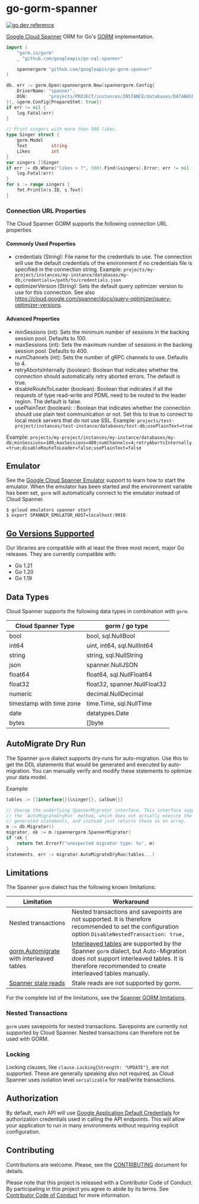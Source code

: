 # go-gorm-spanner

[![go.dev reference](https://img.shields.io/badge/go.dev-reference-007d9c?logo=go&logoColor=white&style=flat-square)](https://pkg.go.dev/github.com/googleapis/go-gorm-spanner)

[Google Cloud Spanner](https://cloud.google.com/spanner) ORM for
Go's [GORM](https://gorm.io/) implementation.

``` go
import (
    "gorm.io/gorm"
    _ "github.com/googleapis/go-sql-spanner"

    spannergorm "github.com/googleapis/go-gorm-spanner"
)

db, err := gorm.Open(spannergorm.New(spannergorm.Config{
    DriverName: "spanner",
    DSN:        "projects/PROJECT/instances/INSTANCE/databases/DATABASE",
}), &gorm.Config{PrepareStmt: true})
if err != nil {
    log.Fatal(err)
}

// Print singers with more than 500 likes.
type Singer struct {
    gorm.Model
    Text         string
    Likes        int
}
var singers []Singer
if err := db.Where("likes > ?", 500).Find(&singers).Error; err != nil {
    log.Fatal(err)
}
for s := range singers {
    fmt.Println(s.ID, s.Text)
}
```

### Connection URL Properties

The Cloud Spanner GORM supports the following connection URL properties

#### Commonly Used Properties
- credentials (String): File name for the credentials to use. The connection will use the default credentials of the environment if no credentials file is specified in the connection string. Example: `projects/my-project/instances/my-instance/databases/my-db;credentials=/path/to/credentials.json`
- optimizerVersion (String): Sets the default query optimizer version to use for this connection. See also https://cloud.google.com/spanner/docs/query-optimizer/query-optimizer-versions.

#### Advanced Properties
- minSessions (int): Sets the minimum number of sessions in the backing session pool. Defaults to 100.
- maxSessions (int): Sets the maximum number of sessions in the backing session pool. Defaults to 400.
- numChannels (int): Sets the number of gRPC channels to use. Defaults to 4.
- retryAbortsInternally (boolean): Boolean that indicates whether the connection should automatically retry aborted errors. The default is true.
- disableRouteToLeader (boolean): Boolean that indicates if all the requests of type read-write and PDML need to be routed to the leader region. The default is false.
- usePlainText (boolean): : Boolean that indicates whether the connection should use plain text communication or not. Set this to true to connect to local mock servers that do not use SSL. Example: `projects/test-project/instances/test-instance/databases/test-db;usePlainText=true`

Example: `projects/my-project/instances/my-instance/databases/my-db;minSessions=100;maxSessions=400;numChannels=4;retryAbortsInternally=true;disableRouteToLeader=false;usePlainText=false`

## Emulator

See the [Google Cloud Spanner Emulator](https://cloud.google.com/spanner/docs/emulator) support to learn how to start the emulator.
When the emulator has been started and the environment variable has been set, `gorm` will automatically connect to the emulator
instead of Cloud Spanner.

```
$ gcloud emulators spanner start
$ export SPANNER_EMULATOR_HOST=localhost:9010
```

## [Go Versions Supported](#supported-versions)

Our libraries are compatible with at least the three most recent, major Go
releases. They are currently compatible with:

- Go 1.21
- Go 1.20
- Go 1.19

## Data Types
Cloud Spanner supports the following data types in combination with `gorm`.

| Cloud Spanner Type       | gorm / go type               |
|--------------------------|------------------------------|
| bool                     | bool, sql.NullBool           |
| int64                    | uint, int64, sql.NullInt64   |
| string                   | string, sql.NullString       |
| json                     | spanner.NullJSON             |
| float64                  | float64, sql.NullFloat64     |
| float32                  | float32, spanner.NullFloat32 |
| numeric                  | decimal.NullDecimal          |
| timestamp with time zone | time.Time, sql.NullTime      |
| date                     | datatypes.Date               |
| bytes                    | []byte                       |


## AutoMigrate Dry Run
The Spanner `gorm` dialect supports dry-runs for auto-migration. Use this to get the
DDL statements that would be generated and executed by auto-migration. You can manually
verify and modify these statements to optimize your data model.

Example:

```go
tables := []interface{}{&singer{}, &album{}}

// Unwrap the underlying SpannerMigrator interface. This interface supports
// the `AutoMigrateDryRun` method, which does not actually execute the
// generated statements, and instead just returns these as an array.
m := db.Migrator()
migrator, ok := m.(spannergorm.SpannerMigrator)
if !ok {
    return fmt.Errorf("unexpected migrator type: %v", m)
}
statements, err := migrator.AutoMigrateDryRun(tables...)
```

## Limitations
The Spanner `gorm` dialect has the following known limitations:

| Limitation                                                                                     | Workaround                                                                                                                                                                                                               |
|------------------------------------------------------------------------------------------------|--------------------------------------------------------------------------------------------------------------------------------------------------------------------------------------------------------------------------|
| Nested transactions                                                                            | Nested transactions and savepoints are not supported. It is therefore recommended to set the configuration option `DisableNestedTransaction: true,`                                                                      |
| [gorm.Automigrate](https://gorm.io/docs/migration.html#Auto-Migration) with interleaved tables | [Interleaved tables](samples/sample_application) are supported by the Spanner `gorm` dialect, but Auto-Migration does not support interleaved tables. It is therefore recommended to create interleaved tables manually. |
| [Spanner stale reads](https://cloud.google.com/spanner/docs/reads#go)                          | Stale reads are not supported by gorm.                                                                                                                                                                                   |

For the complete list of the limitations, see the [Spanner GORM limitations](/docs/limitations.md).

### Nested Transactions
`gorm` uses savepoints for nested transactions. Savepoints are currently not supported by Cloud Spanner. Nested
transactions can therefore not be used with GORM.

### Locking
Locking clauses, like `clause.Locking{Strength: "UPDATE"}`, are not supported. These are generally speaking also not
required, as Cloud Spanner uses isolation level `serializable` for read/write transactions.

## Authorization

By default, each API will use [Google Application Default Credentials](https://developers.google.com/identity/protocols/application-default-credentials)
for authorization credentials used in calling the API endpoints. This will allow your
application to run in many environments without requiring explicit configuration.

## Contributing

Contributions are welcome. Please, see the
[CONTRIBUTING](https://github.com/googleapis/go-gorm-spanner/blob/main/CONTRIBUTING.md)
document for details.

Please note that this project is released with a Contributor Code of Conduct.
By participating in this project you agree to abide by its terms.
See [Contributor Code of Conduct](https://github.com/googleapis/go-gorm-spanner/blob/main/CODE_OF_CONDUCT.md)
for more information.
